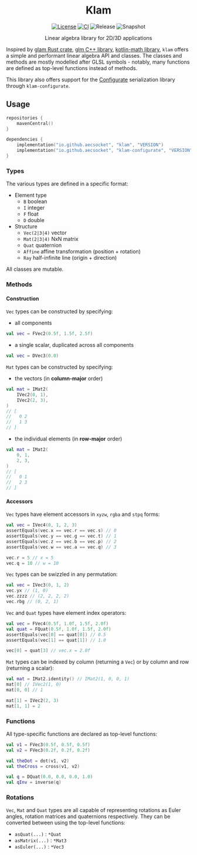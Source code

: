 <div align="center">

# Klam
[![License](https://img.shields.io/github/license/aecsocket/klam)](LICENSE)
[![CI](https://img.shields.io/github/actions/workflow/status/aecsocket/klam/build.yml)](https://github.com/aecsocket/klam/actions/workflows/build.yml)
![Release](https://img.shields.io/maven-central/v/io.github.aecsocket/klam-api?label=release)
![Snapshot](https://img.shields.io/nexus/s/io.github.aecsocket/klam-api?label=snapshot&server=https%3A%2F%2Fs01.oss.sonatype.org)

Linear algebra library for 2D/3D applications

</div>

Inspired by [glam Rust crate](https://crates.io/crates/glam/), [glm C++ library](https://github.com/g-truc/glm),
[kotlin-math library](https://github.com/romainguy/kotlin-math/), `klam` offers a simple and performant linear algebra
API and classes. The classes and methods are mostly modelled after GLSL symbols - notably, many functions are defined as
top-level functions instead of methods.

This library also offers support for the [Configurate](https://github.com/spongepowered/configurate) serialization
library through `klam-configurate`.

## Usage

```kotlin
repositories {
    mavenCentral()
}

dependencies {
    implementation("io.github.aecsocket", "klam", "VERSION")
    implementation("io.github.aecsocket", "klam-configurate", "VERSION")
}
```

### Types

The various types are defined in a specific format:
* Element type
  * `B` boolean
  * `I` integer
  * `F` float
  * `D` double
* Structure
  * `Vec(2|3|4)` vector
  * `Mat(2|3|4)` NxN matrix
  * `Quat` quaternion
  * `Affine` affine transformation (position + rotation)
  * `Ray` half-infinite line (origin + direction)

All classes are mutable.

### Methods

#### Construction

`Vec` types can be constructed by specifying:
* all components
```kotlin
val vec = FVec2(0.5f, 1.5f, 2.5f)
```

* a single scalar, duplicated across all components
```kotlin
val vec = DVec3(0.0)
```

`Mat` types can be constructed by specifying:
* the vectors (in **column-major** order)
```kotlin
val mat = IMat2(
    IVec2(0, 1),
    IVec2(2, 3),
)
// [
//   0 2
//   1 3
// ]
```

* the individual elements (in **row-major** order)
```kotlin
val mat = IMat2(
    0, 1,
    2, 3,
)
// [
//   0 1
//   2 3
// ]
```

#### Accessors

`Vec` types have element accessors in `xyzw`, `rgba` and `stpq` forms:
```kotlin
val vec = IVec4(0, 1, 2, 3)
assertEquals(vec.x == vec.r == vec.s) // 0
assertEquals(vec.y == vec.g == vec.t) // 1
assertEquals(vec.z == vec.b == vec.p) // 2
assertEquals(vec.w == vec.a == vec.q) // 3

vec.r = 5 // x = 5
vec.q = 10 // w = 10
```

`Vec` types can be swizzled in any permutation:
```kotlin
val vec = IVec3(0, 1, 2)
vec.yx // (1, 0)
vec.zzzz // (2, 2, 2, 2)
vec.rbg // (0, 2, 1)
```

`Vec` and `Quat` types have element index operators:
```kotlin
val vec = FVec4(0.5f, 1.0f, 1.5f, 2.0f)
val quat = FQuat(0.5f, 1.0f, 1.5f, 2.0f)
assertEquals(vec[0] == quat[0]) // 0.5
assertEquals(vec[1] == quat[1]) // 1.0

vec[0] = quat[3] // vec.x = 2.0f
```

`Mat` types can be indexed by column (returning a `Vec`) or by column and row (returning a scalar):
```kotlin
val mat = IMat2.identity() // IMat2(1, 0, 0, 1)
mat[0] // IVec2(1, 0)
mat[0, 0] // 1

mat[1] = IVec2(2, 3)
mat[1, 1] = 2
```

### Functions

All type-specific functions are declared as top-level functions:
```kotlin
val v1 = FVec3(0.5f, 0.5f, 0.5f)
val v2 = FVec3(0.2f, 0.2f, 0.2f)

val theDot = dot(v1, v2)
val theCross = cross(v1, v2)

val q = DQuat(0.0, 0.0, 0.0, 1.0)
val qInv = inverse(q)
```

### Rotations

`Vec`, `Mat` and `Quat` types are all capable of representing rotations as Euler angles, rotation matrices and
quaternions respectively. They can be converted between using the top-level functions:
* `asQuat(...)` : `*Quat`
* `asMatrix(...)` : `*Mat3`
* `asEuler(...)` : `*Vec3`
